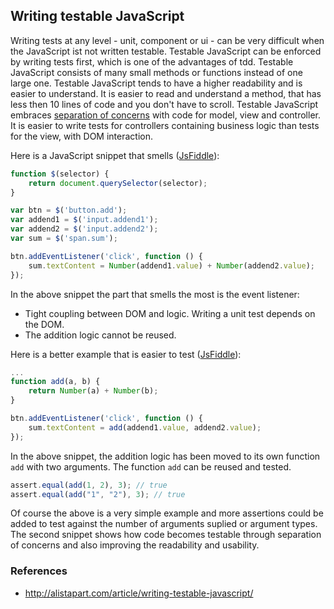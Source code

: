## Writing testable JavaScript
Writing tests at any level - unit, component or ui - can be very difficult when the JavaScript ist not written testable. Testable JavaScript can be enforced by writing tests first, which is one of the advantages of tdd. Testable JavaScript consists of many small methods or functions instead of one large one. Testable JavaScript tends to have a higher readability and is easier to understand. It is easier to read and understand a method, that has less then 10 lines of code and you don't have to scroll.
Testable JavaScript embraces [separation of concerns](http://en.wikipedia.org/wiki/Separation_of_concerns) with code for model, view and controller. It is easier to write tests for controllers containing business logic than tests for the view, with DOM interaction.

Here is a JavaScript snippet that smells ([JsFiddle](http://jsfiddle.net/tangibleJ/x8gsc34j/#base)):

```javascript
function $(selector) {
    return document.querySelector(selector);
}

var btn = $('button.add');
var addend1 = $('input.addend1');
var addend2 = $('input.addend2');
var sum = $('span.sum');

btn.addEventListener('click', function () {
    sum.textContent = Number(addend1.value) + Number(addend2.value);
});

```
In the above snippet the part that smells the most is the event listener:
- Tight coupling between DOM and logic. Writing a unit test depends on the DOM.
- The addition logic cannot be reused.

Here is a better example that is easier to test ([JsFiddle](http://jsfiddle.net/tangibleJ/x8gsc34j/5/)):

```javascript
...
function add(a, b) {
	return Number(a) + Number(b);
}

btn.addEventListener('click', function () {
    sum.textContent = add(addend1.value, addend2.value);
});
```
In the above snippet, the addition logic has been moved to its own function `add` with two arguments. The function `add` can be reused and tested.

```javascript
assert.equal(add(1, 2), 3); // true
assert.equal(add("1", "2"), 3); // true
```

Of course the above is a very simple example and more assertions could be added to test against the number of arguments suplied or argument types. The second snippet shows how code becomes testable through separation of concerns and also improving the readability and usability.

### References
- <http://alistapart.com/article/writing-testable-javascript/>
